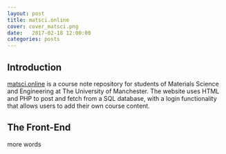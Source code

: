 ```yaml
---
layout: post
title: matsci.online
cover: cover_matsci.png
date:   2017-02-18 12:00:00
categories: posts
---
```


## Introduction

[matsci.online](http://matsci.online) is a course note repository for students of Materials Science and Engineering at The University of Manchester. The website uses HTML and PHP to post and fetch from a SQL database, with a login functionality that allows users to add their own course content.

## The Front-End

more words
